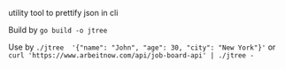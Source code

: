 utility tool to prettify json in cli

Build by `go build -o jtree`

Use by `./jtree  '{"name": "John", "age": 30, "city": "New York"}'`
or  `curl 'https://www.arbeitnow.com/api/job-board-api' | ./jtree -`